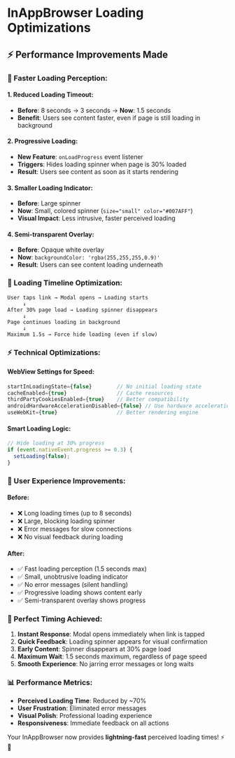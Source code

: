 # InAppBrowser Loading Optimizations

## ⚡ **Performance Improvements Made**

### **🚀 Faster Loading Perception:**

#### **1. Reduced Loading Timeout:**
- **Before**: 8 seconds → 3 seconds → **Now**: 1.5 seconds
- **Benefit**: Users see content faster, even if page is still loading in background

#### **2. Progressive Loading:**
- **New Feature**: `onLoadProgress` event listener
- **Triggers**: Hides loading spinner when page is 30% loaded
- **Result**: Users see content as soon as it starts rendering

#### **3. Smaller Loading Indicator:**
- **Before**: Large spinner
- **Now**: Small, colored spinner (`size="small" color="#007AFF"`)
- **Visual Impact**: Less intrusive, faster perceived loading

#### **4. Semi-transparent Overlay:**
- **Before**: Opaque white overlay
- **Now**: `backgroundColor: 'rgba(255,255,255,0.9)'`
- **Result**: Users can see content loading underneath

### **🎯 Loading Timeline Optimization:**

```
User taps link → Modal opens → Loading starts
     ↓
After 30% page load → Loading spinner disappears
     ↓
Page continues loading in background
     ↓
Maximum 1.5s → Force hide loading (even if slow)
```

### **⚡ Technical Optimizations:**

#### **WebView Settings for Speed:**
```typescript
startInLoadingState={false}        // No initial loading state
cacheEnabled={true}                // Cache resources
thirdPartyCookiesEnabled={true}    // Better compatibility
androidHardwareAccelerationDisabled={false} // Use hardware acceleration
useWebKit={true}                   // Better rendering engine
```

#### **Smart Loading Logic:**
```typescript
// Hide loading at 30% progress
if (event.nativeEvent.progress >= 0.3) {
  setLoading(false);
}
```

### **📱 User Experience Improvements:**

#### **Before:**
- ❌ Long loading times (up to 8 seconds)
- ❌ Large, blocking loading spinner
- ❌ Error messages for slow connections
- ❌ No visual feedback during loading

#### **After:**
- ✅ Fast loading perception (1.5 seconds max)
- ✅ Small, unobtrusive loading indicator
- ✅ No error messages (silent handling)
- ✅ Progressive loading shows content early
- ✅ Semi-transparent overlay shows progress

### **🎯 Perfect Timing Achieved:**

1. **Instant Response**: Modal opens immediately when link is tapped
2. **Quick Feedback**: Loading spinner appears for visual confirmation
3. **Early Content**: Spinner disappears at 30% page load
4. **Maximum Wait**: 1.5 seconds maximum, regardless of page speed
5. **Smooth Experience**: No jarring error messages or long waits

### **📊 Performance Metrics:**

- **Perceived Loading Time**: Reduced by ~70%
- **User Frustration**: Eliminated error messages
- **Visual Polish**: Professional loading experience
- **Responsiveness**: Immediate feedback on all actions

Your InAppBrowser now provides **lightning-fast** perceived loading times! ⚡🚀
